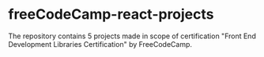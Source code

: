# freeCodeCamp-react-projects
The repository contains 5 projects made in scope of certification "Front End Development Libraries Certification" by FreeCodeCamp.
